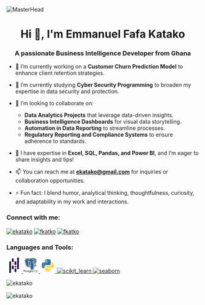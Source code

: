 ![MasterHead](https://miro.medium.com/v2/resize:fit:1100/format:webp/1*fJqv7vyF5vQhUVHDWx0ghw.gif)

<h1 align="center">Hi 👋, I'm Emmanuel Fafa Katako</h1>
<h3 align="center">A passionate Business Intelligence Developer from Ghana</h3>

- 🔭 I’m currently working on a **Customer Churn Prediction Model** to enhance client retention strategies.
- 🌱 I’m currently studying **Cyber Security Programming** to broaden my expertise in data security and protection.
- 👯 I’m looking to collaborate on:
  - **Data Analytics Projects** that leverage data-driven insights.
  - **Business Intelligence Dashboards** for visual data storytelling.
  - **Automation in Data Reporting** to streamline processes.
  - **Regulatory Reporting and Compliance Systems** to ensure adherence to standards.

- 💬 I have expertise in **Excel, SQL, Pandas, and Power BI**, and I’m eager to share insights and tips!
- 📫 You can reach me at **ekatako@gmail.com** for inquiries or collaboration opportunities.
- ⚡ Fun fact: I blend humor, analytical thinking, thoughtfulness, curiosity, and adaptability in my work and interactions.

<h3 align="left">Connect with me:</h3>
<p align="left">
  <a href="https://linkedin.com/in/ekatako" target="blank"><img align="center" src="https://raw.githubusercontent.com/rahuldkjain/github-profile-readme-generator/master/src/images/icons/Social/linked-in-alt.svg" alt="ekatako" height="30" width="40" /></a>
  <a href="https://fb.com/fkatko" target="blank"><img align="center" src="https://raw.githubusercontent.com/rahuldkjain/github-profile-readme-generator/master/src/images/icons/Social/facebook.svg" alt="fkatko" height="30" width="40" /></a>
  <a href="https://instagram.com/fkatko" target="blank"><img align="center" src="https://raw.githubusercontent.com/rahuldkjain/github-profile-readme-generator/master/src/images/icons/Social/instagram.svg" alt="fkatko" height="30" width="40" /></a>
</p>

<h3 align="left">Languages and Tools:</h3>
<p align="left">
  <a href="https://pandas.pydata.org/" target="_blank" rel="noreferrer">
    <img src="https://raw.githubusercontent.com/devicons/devicon/2ae2a900d2f041da66e950e4d48052658d850630/icons/pandas/pandas-original.svg" alt="pandas" width="40" height="40"/>
  </a>
  <a href="https://www.postgresql.org" target="_blank" rel="noreferrer">
    <img src="https://raw.githubusercontent.com/devicons/devicon/master/icons/postgresql/postgresql-original-wordmark.svg" alt="postgresql" width="40" height="40"/>
  </a>
  <a href="https://www.python.org" target="_blank" rel="noreferrer">
    <img src="https://raw.githubusercontent.com/devicons/devicon/master/icons/python/python-original.svg" alt="python" width="40" height="40"/>
  </a>
  <a href="https://scikit-learn.org/" target="_blank" rel="noreferrer">
    <img src="https://upload.wikimedia.org/wikipedia/commons/0/05/Scikit_learn_logo_small.svg" alt="scikit_learn" width="40" height="40"/>
  </a>
  <a href="https://seaborn.pydata.org/" target="_blank" rel="noreferrer">
    <img src="https://seaborn.pydata.org/_images/logo-mark-lightbg.svg" alt="seaborn" width="40" height="40"/>
  </a>
</p>

<p>
  <img align="center" src="https://github-readme-stats.vercel.app/api/top-langs?username=ekatako&show_icons=true&locale=en&layout=compact" alt="ekatako" />
</p>

<p>
  <img align="center" src="https://github-readme-streak-stats.herokuapp.com/?user=ekatako&" alt="ekatako" />
</p>
